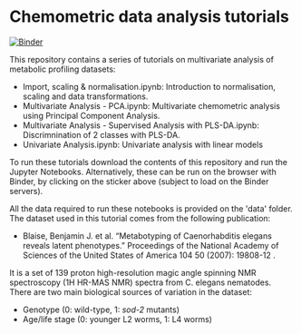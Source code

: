 # Chemometric data analysis tutorials

[![Binder](https://mybinder.org/badge_logo.svg)](https://mybinder.org/v2/gh/Gscorreia89/chemometrics-tutorials/master)

This repository contains a series of tutorials on multivariate analysis of metabolic profiling datasets: 
 - Import, scaling & normalisation.ipynb: Introduction to normalisation, scaling and data transformations.  
 - Multivariate Analysis - PCA.ipynb: Multivariate chemometric analysis using Principal Component Analysis.
 - Multivariate Analysis - Supervised Analysis with PLS-DA.ipynb: Discrimnination of 2 classes with PLS-DA.
 - Univariate Analysis.ipynb: Univariate analysis with linear models 
 
To run these tutorials download the contents of this repository and run the Jupyter Notebooks. Alternatively, these can be run on the browser with 
Binder, by clicking on the sticker above (subject to load on the Binder servers). 
 
All the data required to run these notebooks is provided on the 'data' folder. The dataset used in this tutorial comes from the following publication:
- Blaise, Benjamin J. et al. “Metabotyping of Caenorhabditis elegans reveals latent phenotypes.” Proceedings of the National Academy of Sciences of the United States of America 104 50 (2007): 19808-12 .

It is a set of 139 proton high-resolution magic angle spinning NMR spectroscopy (1H HR-MAS NMR) spectra from 
C. elegans nematodes. There are two main biological sources of variation in the dataset:
- Genotype (0: wild-type, 1: *sod-2* mutants)
- Age/life stage (0: younger L2 worms, 1: L4 worms)
 